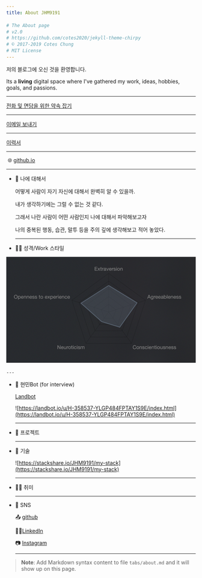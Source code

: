 ```yaml
---
title: About JHM9191

# The About page
# v2.0
# https://github.com/cotes2020/jekyll-theme-chirpy
# © 2017-2019 Cotes Chung
# MIT License
---
```



저의 블로그에 오신 것을 환영합니다. 

Its a **living** digital space where I've gathered my work, ideas, hobbies, goals, and passions.

---

[전화 및 면담을 위한 약속 잡기](Resume/Untitled.md)

---

[이메일 보내기](Resume/Untitled%201.md)

---

[이력서](Resume/Untitled%202.md)

---

 🌐 [github.io](https://jhm9191.github.io)

---

- 👧 나에 대해서

    어떻게 사람이 자기 자신에 대해서 완벽히 알 수 있을까. 

    내가 생각하기에는 그럴 수 없는 것 같다. 

    그래서 나란 사람이 어떤 사람인지 나에 대해서 파악해보고자 

    나의 중복된 행동, 습관, 말투 등을 주의 깊에 생각해보고 적어 놓았다.

    ---

- 🧘‍♀️ 성격/Work 스타일

![Resume/download_(1).png](/assets/img/sample/character.png)

    ---

- 🤖 현민Bot (for interview)

    [Landbot](https://app.landbot.io/gui/bot/356319/builder)

    ![https://landbot.io/u/H-358537-YLGP484FPTAY1S9E/index.html](https://landbot.io/u/H-358537-YLGP484FPTAY1S9E/index.html)

    ---

- 🎯 프로젝트

    ---

- 🧠 기술

    ![https://stackshare.io/JHM9191/my-stack](https://stackshare.io/JHM9191/my-stack)

    ---

- 🤹‍♀️ 취미

    ---

- 👀 SNS

    📤 [github](https://github.com/JHM9191)

    👩‍💼[LinkedIn](https://www.linkedin.com/in/hyun-min-jo-578a9861)

    📷 [Instagram](https://www.instagram.com/invites/contact/?i=1v7q1u16lg1ie&utm_content=363e90)

    ---

> **Note**: Add Markdown syntax content to file `tabs/about.md` and it will show up on this page.